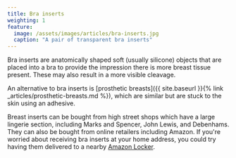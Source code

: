 ```yaml
---
title: Bra inserts
weighting: 1
feature:
  image: /assets/images/articles/bra-inserts.jpg
  caption: "A pair of transparent bra inserts"
---
```


Bra inserts are anatomically shaped soft (usually silicone) objects that are placed into a bra to provide the impression there is more breast tissue present. These may also result in a more visible cleavage.

An alternative to bra inserts is [prosthetic breasts]({{ site.baseurl }}{% link _articles/prosthetic-breasts.md %}), which are similar but are stuck to the skin using an adhesive.

Breast inserts can be bought from high street shops which have a large lingerie section, including Marks and Spencer, John Lewis, and Debenhams. They can also be bought from online retailers including Amazon. If you're worried about receiving bra inserts at your home address, you could try having them delivered to a nearby [Amazon Locker](https://www.amazon.co.uk/gp/help/customer/display.html?nodeId=200966210).